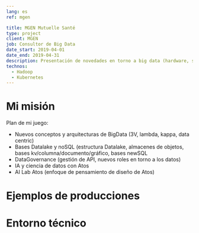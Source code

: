 ```yaml
---
lang: es
ref: mgen

title: MGEN Mutuelle Santé
type: project
client: MGEN
job: Consultor de Big Data 
date_start: 2019-04-01
date_end: 2019-04-31
description: Presentación de novedades en torno a big data (hardware, software, organización, etc.).
technos:
  - Hadoop
  - Kubernetes
---
```

# Mi misión
Plan de mi juego:
- Nuevos conceptos y arquitecturas de BigData (3V, lambda, kappa, data centric)
- Bases Datalake y noSQL (estructura Datalake, almacenes de objetos, bases kv/columna/documento/gráfico, bases newSQL
- DataGovernance (gestión de API, nuevos roles en torno a los datos)
- IA y ciencia de datos con Atos
- AI Lab Atos (enfoque de pensamiento de diseño de Atos)

# Ejemplos de producciones

# Entorno técnico